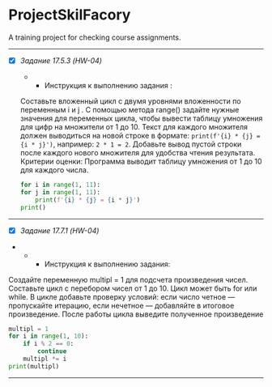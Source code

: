 # ProjectSkilFacory

A training project for checking course assignments.

---
- [x] _Задание 17.5.3 (HW-04)_

    - * Инструкция к выполнению задания :
  

  Составьте вложенный цикл с двумя уровнями вложенности по переменным i и j .
  С помощью метода range() задайте нужные значения для переменных цикла, чтобы вывести таблицу умножения для цифр на множители от 1 до 10.
  Текст для каждого множителя должен выводиться на новой строке в формате:
  `print(f'{i} * {j} = {i * j}')`, например: `2 * 1 = 2`.
  Добавьте вывод пустой строки после каждого нового множителя для удобства чтения результата.
  Критерии оценки: Программа выводит таблицу умножения от 1 до 10 для каждого числа.
  ```py 
  for i in range(1, 11):
  for j in range(1, 11):
      print(f'{i} * {j} = {i * j}')
  print() 
  ```
---
- [x]  _Задание 17.7.1 (HW-04)_
- 
    - * Инструкция к выполнению задания:

Создайте переменную multipl = 1 для подсчета произведения чисел.
Составьте цикл с перебором чисел от 1 до 10. Цикл может быть for или while.
В цикле добавьте проверку условий: если число четное — пропускайте итерацию, если нечетное — добавляйте в итоговое произведение.
После работы цикла выведите полученное произведение
``` py 
multipl = 1
for i in range(1, 10):
    if i % 2 == 0:
        continue
    multipl *= i
print(multipl)
```
---

